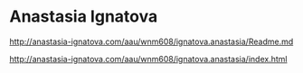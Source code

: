 # Anastasia Ignatova

http://anastasia-ignatova.com/aau/wnm608/ignatova.anastasia/Readme.md

http://anastasia-ignatova.com/aau/wnm608/ignatova.anastasia/index.html